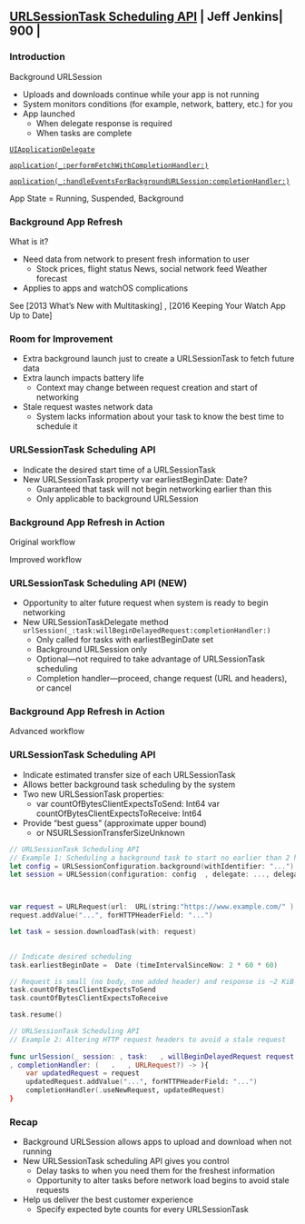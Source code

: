 


## [URLSessionTask Scheduling API](2-urlsessiontask-scheduling-api.md) | Jeff Jenkins| 900 | 

### Introduction

Background URLSession

- Uploads and downloads continue while your app is not running
- System monitors conditions (for example, network, battery, etc.) for you
- App launched
  - When delegate response is required
  - When tasks are complete

[`UIApplicationDelegate`](https://developer.apple.com/documentation/uikit/uiapplicationdelegate)

[`application(_:performFetchWithCompletionHandler:)`](https://developer.apple.com/documentation/uikit/uiapplicationdelegate/1623125-application)

[`application(_:handleEventsForBackgroundURLSession:completionHandler:)`](https://developer.apple.com/documentation/uikit/uiapplicationdelegate/1622941-application)

App State = Running, Suspended, Background


### Background App Refresh

What is it?

- Need data from network to present fresh information to user
  - Stock prices, flight status News, social network feed Weather forecast
- Applies to apps and watchOS complications

See [2013 What’s New with Multitasking] , [2016 Keeping Your Watch App Up to Date]

### Room for Improvement

- Extra background launch just to create a URLSessionTask to fetch future data
- Extra launch impacts battery life
  - Context may change between request creation and start of networking
- Stale request wastes network data
  - System lacks information about your task to know the best time to schedule it


### URLSessionTask Scheduling API

- Indicate the desired start time of a URLSessionTask
- New URLSessionTask property var earliestBeginDate: Date?
  - Guaranteed that task will not begin networking earlier than this
  - Only applicable to background URLSession

### Background App Refresh in Action

Original workflow

Improved workflow


### URLSessionTask Scheduling API (NEW)

- Opportunity to alter future request when system is ready to begin networking
- New URLSessionTaskDelegate method `urlSession(_:task:willBeginDelayedRequest:completionHandler:)`
  - Only called for tasks with earliestBeginDate set
  - Background URLSession only
  - Optional—not required to take advantage of URLSessionTask scheduling
  - Completion handler—proceed, change request (URL and headers), or cancel


### Background App Refresh in Action

Advanced workflow

### URLSessionTask Scheduling API

- Indicate estimated transfer size of each URLSessionTask
- Allows better background task scheduling by the system
- Two new URLSessionTask properties:
  - var countOfBytesClientExpectsToSend: Int64 var countOfBytesClientExpectsToReceive: Int64
- Provide “best guess” (approximate upper bound)
  - or NSURLSessionTransferSizeUnknown

```swift
// URLSessionTask Scheduling API
// Example 1: Scheduling a background task to start no earlier than 2 hours in the future
let config = URLSessionConfiguration.background(withIdentifier: "...")
let session = URLSession(configuration: config  , delegate: ..., delegateQueue: ...)



var request = URLRequest(url:  URL(string:"https://www.example.com/" )!)
request.addValue("...", forHTTPHeaderField: "...")

let task = session.downloadTask(with: request)

 
// Indicate desired scheduling
task.earliestBeginDate =  Date (timeIntervalSinceNow: 2 * 60 * 60)

// Request is small (no body, one added header) and response is ~2 KiB
task.countOfBytesClientExpectsToSend
task.countOfBytesClientExpectsToReceive

task.resume()
```

```swift
// URLSessionTask Scheduling API
// Example 2: Altering HTTP request headers to avoid a stale request
 
func urlSession(_ session: , task:   , willBeginDelayedRequest request:
, completionHandler: (   .   , URLRequest?) -> ){
    var updatedRequest = request
    updatedRequest.addValue("...", forHTTPHeaderField: "...")
    completionHandler(.useNewRequest, updatedRequest) 
}
```


### Recap

- Background URLSession allows apps to upload and download when not running
- New URLSessionTask scheduling API gives you control
  - Delay tasks to when you need them for the freshest information
  - Opportunity to alter tasks before network load begins to avoid stale requests
- Help us deliver the best customer experience
  - Specify expected byte counts for every URLSessionTask


